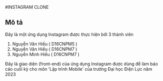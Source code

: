 #INSTAGRAM CLONE
## Mô tả
Đây là một ứng dụng Instagram được thực hiện bởi 3 thành viên
1. Nguyễn Văn Hiếu ( D16CNPM5 )
2. Nguyễn Văn Hiếu ( D16CNPM7 )
3. Nguyễn Minh Hiếu ( D16CNPM7 )

Đây là giao diện (front-end) của ứng dụng Instagram được dùng để làm báo cáo cuối kỳ cho môn 'Lập trình Mobile' của trường Đại học Điện Lực năm 2023